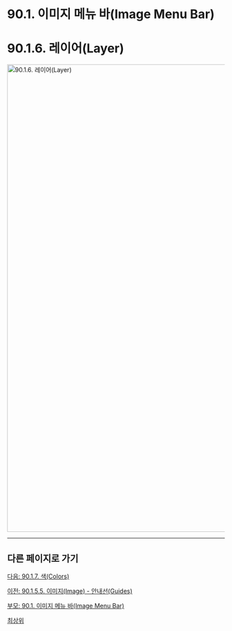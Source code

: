 # 90.1. 이미지 메뉴 바(Image Menu Bar)
# 90.1.6. 레이어(Layer)

<img width="1080" alt="90.1.6. 레이어(Layer)" environment="MacOS:Sonoma 14.2.1 GIMP 2.10.36" src="https://github.com/wonder13662/gimp/assets/15767104/3f4bfc3c-ecba-45b9-bca5-c4ffcc4a28bf">

***

## 다른 페이지로 가기

[다음: 90.1.7. 색(Colors)](./90-01-07-colors.md)

[이전: 90.1.5.5. 이미지(Image) - 안내선(Guides)](./90-01-05-imagex-05-guides.md)

[부모: 90.1. 이미지 메뉴 바(Image Menu Bar)](./90-01-00-image-menu-bar.md)

[최상위](./00-home.md)
